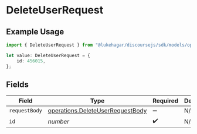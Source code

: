 # DeleteUserRequest

## Example Usage

```typescript
import { DeleteUserRequest } from "@lukehagar/discoursejs/sdk/models/operations";

let value: DeleteUserRequest = {
    id: 456015,
};
```

## Fields

| Field                                                                                       | Type                                                                                        | Required                                                                                    | Description                                                                                 |
| ------------------------------------------------------------------------------------------- | ------------------------------------------------------------------------------------------- | ------------------------------------------------------------------------------------------- | ------------------------------------------------------------------------------------------- |
| `requestBody`                                                                               | [operations.DeleteUserRequestBody](../../../sdk/models/operations/deleteuserrequestbody.md) | :heavy_minus_sign:                                                                          | N/A                                                                                         |
| `id`                                                                                        | *number*                                                                                    | :heavy_check_mark:                                                                          | N/A                                                                                         |